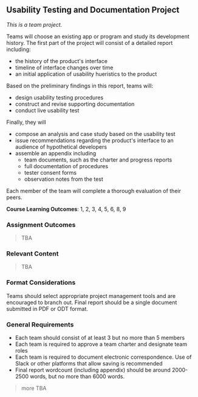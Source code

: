 ## Usability Testing and Documentation Project
*This is a team project.*  

Teams will choose an existing app or program and study its development history. The first part of the project will consist of a detailed report including:
- the history of the product's interface
- timeline of interface changes over time
- an initial application of usability hueristics to the product 

Based on the preliminary findings in this report, teams will:
- design usability testing procedures
- construct and revise supporting documentation
- conduct live usability test 

Finally, they will
- compose an analysis and case study based on the usability test
- issue recommendations regarding the product's interface to an audience of hypothetical developers
- assemble an appendix including
    - team documents, such as the charter and progress reports
    - full documentation of procedures
    - tester consent forms
    - observation notes from the test

Each member of the team will complete a thorough evaluation of their peers. 

**Course Learning Outcomes**: 1, 2, 3, 4, 5, 6, 8, 9

### Assignment Outcomes
> TBA

### Relevant Content
> TBA

### Format Considerations
Teams should select appropriate project management tools and are encouraged to branch out. Final report should be a single document submitted in PDF or ODT format. 

### General Requirements
- Each team should consist of at least 3 but no more than 5 members
- Each team is required to approve a team charter and designate team roles
- Each team is required to document electronic correspondence. Use of Slack or other platforms that allow saving is recommended
- Final report wordcount (including appendix) should be around 2000-2500 words, but no more than 6000 words. 

> more TBA